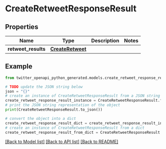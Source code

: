 # CreateRetweetResponseResult


## Properties

Name | Type | Description | Notes
------------ | ------------- | ------------- | -------------
**retweet_results** | [**CreateRetweet**](CreateRetweet.md) |  | 

## Example

```python
from twitter_openapi_python_generated.models.create_retweet_response_result import CreateRetweetResponseResult

# TODO update the JSON string below
json = "{}"
# create an instance of CreateRetweetResponseResult from a JSON string
create_retweet_response_result_instance = CreateRetweetResponseResult.from_json(json)
# print the JSON string representation of the object
print(CreateRetweetResponseResult.to_json())

# convert the object into a dict
create_retweet_response_result_dict = create_retweet_response_result_instance.to_dict()
# create an instance of CreateRetweetResponseResult from a dict
create_retweet_response_result_from_dict = CreateRetweetResponseResult.from_dict(create_retweet_response_result_dict)
```
[[Back to Model list]](../README.md#documentation-for-models) [[Back to API list]](../README.md#documentation-for-api-endpoints) [[Back to README]](../README.md)


